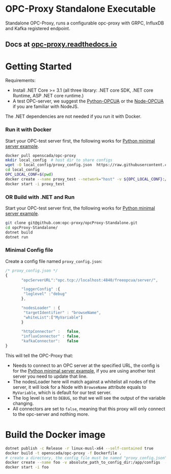# OPC-Proxy Standalone Executable

Standalone OPC-Proxy, runs a configurable opc-proxy with GRPC, InfluxDB and Kafka registered endpoint.


## Docs at [opc-proxy.readthedocs.io](https://opc-proxy.readthedocs.io/en/latest/GettingStarted/docker.html)


# Getting Started


Requirements:

- Install .NET Core >= 3.1 (all three library: .NET core SDK, .NET core Runtime, ASP .NET core runtime.)
- A test OPC-server, we suggest the [Python-OPCUA](https://github.com/FreeOpcUa/python-opcua/blob/master/examples/server-minimal.py) or the [Node-OPCUA](https://github.com/node-opcua/node-opcua-sampleserver) if you are familiar with NodeJS.

The .NET dependencies are not needed if you run it with Docker.


### Run it with Docker

Start your OPC-test server first, the following works for [Python minimal server example](https://github.com/FreeOpcUa/python-opcua/blob/master/examples/server-minimal.py).

``` bash
docker pull openscada/opc-proxy
mkdir local_config  # host dir to share configs
wget -O local_config/proxy_config.json  https://raw.githubusercontent.com/opc-proxy/opcProxy-Standalone/master/proxy_config.json
cd local_config
OPC_LOCAL_CONF=$(pwd)
docker create --name proxy_test --network="host" -v ${OPC_LOCAL_CONF}:/app/configs openscada/opc-proxy
docker start -i proxy_test
```


### OR Build with .NET and Run

Start your OPC-test server first, the following works for [Python minimal server example](https://github.com/FreeOpcUa/python-opcua/blob/master/examples/server-minimal.py).


```bash
git clone git@github.com:opc-proxy/opcProxy-Standalone.git
cd opcProxy-Standalone/
dotnet build
dotnet run
```


### Minimal Config file
Create a config file named ```proxy_config.json```:

``` js
/* proxy_config.json */
{
       "opcServerURL":"opc.tcp://localhost:4840/freeopcua/server/",

       "loggerConfig" :{
        "loglevel" :"debug"
       },

       "nodesLoader" : {
        "targetIdentifier" : "browseName",
        "whiteList":["MyVariable"]
       }
        
       "httpConnector" :   false,
       "influxConnector" : false,
       "kafkaConnector":   false
}

```
This will tell the OPC-Proxy that:

- Needs to connect to an OPC server at the specified URL, the config is for the [Python minimal server example](https://github.com/FreeOpcUa/python-opcua/blob/master/examples/server-minimal.py), 
  if you are using another test server you need to update that line.
- The nodesLoader here will match against a whitelist all nodes of the server, it will look for a Node with ``BrowseName`` attribute
  equals to  ``MyVariable``, which is default for our test server.
- The log level is set to ``DEBUG``, so that we will see the output of the variable changing.
- All connectors are set to ``false``, meaning that this proxy will only connect to the opc-server and nothing more.

# Build the Docker image
```bash
dotnet publish -c Release -r linux-musl-x64 --self-contained true 
docker build -t openscada/opc-proxy -f Dockerfile .
# create a directory, the config file must be named "proxy_config.json" 
docker create --name foo -v absolute_path_to_config_dir:/app/configs  --network="host" openscada/opc-proxy 
docker start -i foo
```
